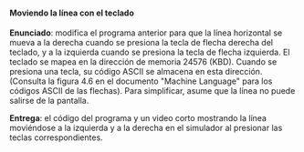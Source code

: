 #### Moviendo la línea con el teclado

**Enunciado**: modifica el programa anterior para que la línea horizontal se mueva a la derecha cuando se presiona la tecla de flecha derecha del teclado, y a la izquierda cuando se presiona la tecla de flecha izquierda. El teclado se mapea en la dirección de memoria 24576 (KBD). Cuando se presiona una tecla, su código ASCII se almacena en esta dirección. (Consulta la figura 4.6 en el documento "Machine Language" para los códigos ASCII de las flechas). Para simplificar, asume que la línea no puede salirse de la pantalla.

**Entrega**: el código del programa y un video corto mostrando la línea moviéndose a la izquierda y a la derecha en el simulador al presionar las teclas correspondientes.

